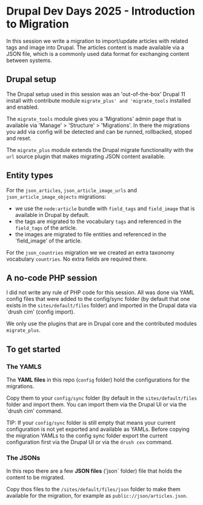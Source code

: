 # Drupal Dev Days 2025 - Introduction to Migration

In this session we write a migration to import/update articles with related tags and image into Drupal. The articles content is made available via a JSON file, which is a commonly used data format for exchanging content between systems.

## Drupal setup

The Drupal setup used in this session was an 'out-of-the-box' Drupal 11 install with contribute module `migrate_plus' and 'migrate_tools` installed and enabled.

The `migrate_tools` module gives you a 'Migrations' admin page that is available via 'Manage' > 'Structure' > 'Migrations'. In there the migrations you add via config will be detected and can be runned, rollbacked, stoped and reset.

The `migrate_plus` module extends the Drupal migrate functionality with the `url` source plugin that makes migrating JSON content available.

## Entity types

For the `json_articles`, `json_article_image_urls` and `json_article_image_objects` migrations:
* we use the `node:article` bundle with `field_tags` and `field_image` that is available in Drupal by default.
* the tags are migrated to the vocabulary `tags` and referenced in the `field_tags` of the article.
* the images are migrated to file entities and referenced in the `field_image' of the article.

For the `json_countries` migration we we created an extra taxonomy vocabulary `countries`. No extra fields are required there.


## A no-code PHP session

I did not write any rule of PHP code for this session. All was done via YAML config files that were added to the config/sync folder (by default that one exists in the `sites/default/files` folder) and imported in the Drupal data via `drush cim' (config import).

We only use the plugins that are in Drupal core and the contributed modules `migrate_plus`.

## To get started

### The YAMLS

The **YAML files** in this repo (`config` folder) hold the configurations for the migrations.

Copy them to your `config/sync` folder (by default in the `sites/default/files` folder and import them. You can import them via the Drupal UI or via the `drush cim' command. 

TIP: If your `config/sync` folder is still empty that means your current configuration is not yet exported and available as YAMLs. Before copying the migration YAMLs to the config sync folder export the current configuration first via the Drupal UI or via the `drush cex` command.

### The JSONs

In this repo there are a few **JSON files** ('json` folder) file that holds the content to be migrated.

Copy thos files to the `/sites/default/files/json` folder to make them available for the migration, for example as `public://json/articles.json`.
